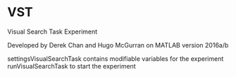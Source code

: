# VST
Visual Search Task Experiment

Developed by Derek Chan and Hugo McGurran on MATLAB version 2016a/b

settingsVisualSearchTask contains modifiable variables for the experiment
runVisualSearchTask to start the experiment
